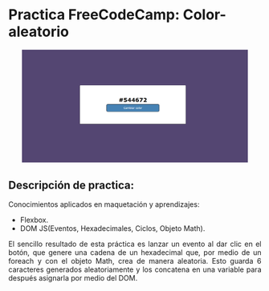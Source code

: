 # **Practica FreeCodeCamp: Color-aleatorio**
<div align="center">
    <img src="./assets/color.png" width="450px"/>
</div>

##  **Descripción de practica:**
Conocimientos aplicados en maquetación y aprendizajes:
* Flexbox.
* DOM JS(Eventos, Hexadecimales, Ciclos, Objeto Math).

<div style="text-align: justify;">
   El sencillo resultado de esta práctica es lanzar un evento al dar clic en el botón, que genere una cadena de un hexadecimal que, por medio de un foreach y con el objeto Math, crea de manera aleatoria. Esto guarda 6 caracteres generados aleatoriamente y los concatena en una variable para después asignarla por medio del DOM.
</div>
